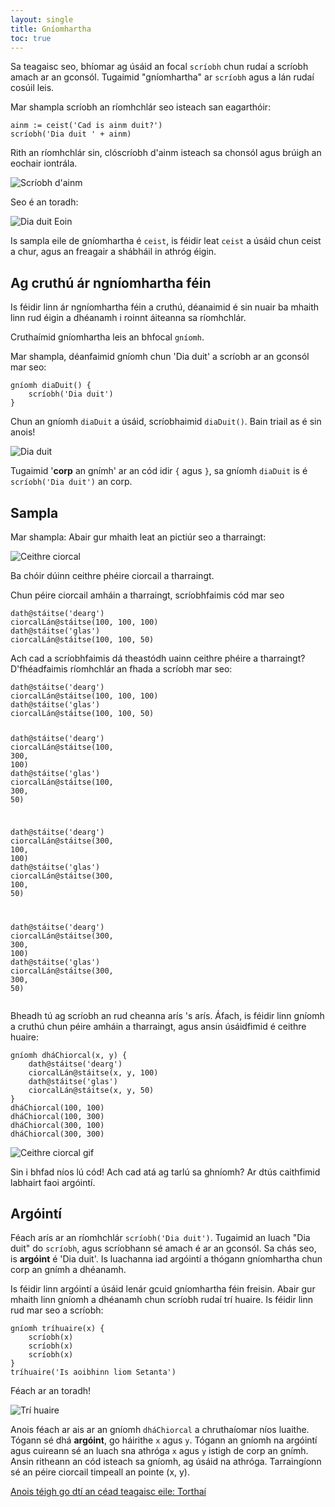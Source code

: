 ```yaml
---
layout: single
title: Gníomhartha
toc: true
---
```


Sa teagaisc seo, bhíomar ag úsáid an focal `scríobh` chun rudaí a scríobh amach ar an gconsól. Tugaimid "gníomhartha" ar `scríobh` agus a lán rudaí cosúil leis.

Mar shampla scríobh an ríomhchlár seo isteach san eagarthóir:

<div class="language-python highlighter-rouge">
<div class="highlight">
<pre class="highlight"><code><span class="n">ainm</span> := <span class="n">ceist</span>(<span class="s">&#x27;Cad is ainm duit?&#x27;</span>)
<span class="n">scríobh</span>(<span class="s">&#x27;Dia duit &#x27;</span> <span class="o">+</span> <span class="n">ainm</span>)</code></pre>
</div>
</div>

Rith an ríomhchlár sin, clóscríobh d'ainm isteach sa chonsól agus brúigh an eochair iontrála.

![Scríobh d'ainm](/assets/images/teagaisc/teagaisc07.png)

Seo é an toradh:

![Dia duit Eoin](/assets/images/teagaisc/ainm.gif)

Is sampla eile de gníomhartha é `ceist`, is féidir leat `ceist` a úsáid chun ceist a chur, agus an freagair a shábháil in athróg éigin.

## Ag cruthú ár ngníomhartha féin

Is féidir linn ár ngníomhartha féin a cruthú, déanaimid é sin nuair ba mhaith linn rud éigin a dhéanamh i roinnt áiteanna sa ríomhchlár.

Cruthaímid gníomhartha leis an bhfocal `gníomh`.

Mar shampla, déanfaimid gníomh chun 'Dia duit' a scríobh ar an gconsól mar seo:

<div class="language-python highlighter-rouge">
<div class="highlight">
<pre class="highlight"><code><span class="k">gníomh</span> <span class="n">diaDuit</span>() {
    <span class="n">scríobh</span>(<span class="s">&#x27;Dia duit&#x27;</span>)
}</code></pre>
</div>
</div>

Chun an gníomh `diaDuit` a úsáid, scríobhaimid `diaDuit()`. Bain triail as é sin anois!

![Dia duit](/assets/images/teagaisc/diaduit.gif)

Tugaimid '**corp** an gnímh' ar an cód idir `{` agus `}`, sa gníomh `diaDuit` is é `scríobh('Dia duit')` an corp.

## Sampla

Mar shampla: Abair gur mhaith leat an pictiúr seo a tharraingt:

![Ceithre ciorcal](/assets/images/teagaisc/ceithreciorcal.png)

Ba chóir dúinn ceithre phéire ciorcail a tharraingt.

Chun péire ciorcail amháin a tharraingt, scríobhfaimis cód mar seo

<div class="language-python highlighter-rouge">
<div class="highlight">
<pre class="highlight"><code><span class="n">dath</span><span class="o">@</span><span class="n">stáitse</span>(<span class="s">&#x27;dearg&#x27;</span>)
<span class="n">ciorcalLán</span><span class="o">@</span><span class="n">stáitse</span>(<span class="m">100</span><span class="p">,</span> <span class="m">100</span><span class="p">,</span> <span class="m">100</span>)
<span class="n">dath</span><span class="o">@</span><span class="n">stáitse</span>(<span class="s">&#x27;glas&#x27;</span>)
<span class="n">ciorcalLán</span><span class="o">@</span><span class="n">stáitse</span>(<span class="m">100</span><span class="p">,</span> <span class="m">100</span><span class="p">,</span> <span class="m">50</span>)</code></pre>
</div>
</div>

Ach cad a scríobhfaimis dá theastódh uainn ceithre phéire a tharraingt? D'fhéadfaimis ríomhchlár an fhada a scríobh mar seo:

<div class="language-python highlighter-rouge">
<div class="highlight">
<pre class="highlight"><code><span class="n">dath</span><span class="o">@</span><span class="n">stáitse</span>(<span class="s">&#x27;dearg&#x27;</span>)
<span class="n">ciorcalLán</span><span class="o">@</span><span class="n">stáitse</span>(<span class="m">100</span><span class="p">,</span> <span class="m">100</span><span class="p">,</span> <span class="m">100</span>)
<span class="n">dath</span><span class="o">@</span><span class="n">stáitse</span>(<span class="s">&#x27;glas&#x27;</span>)
<span class="n">ciorcalLán</span><span class="o">@</span><span class="n">stáitse</span>(<span class="m">100</span><span class="p">,</span> <span class="m">100</span><span class="p">,</span> <span class="m">50</span>)

<span class="n">dath</span><span class="o">@</span><span class="n">stáitse</span>(<span class="s">&#x27;dearg&#x27;</span>)
<span class="n">ciorcalLán</span><span class="o">@</span><span class="n">stáitse</span>(<span class="m">100</span><span class="p">,</span> <span class="m">300</span><span class="p">,</span> <span class="m">100</span>)
<span class="n">dath</span><span class="o">@</span><span class="n">stáitse</span>(<span class="s">&#x27;glas&#x27;</span>)
<span class="n">ciorcalLán</span><span class="o">@</span><span class="n">stáitse</span>(<span class="m">100</span><span class="p">,</span> <span class="m">300</span><span class="p">,</span> <span class="m">50</span>)

<span class="n">dath</span><span class="o">@</span><span class="n">stáitse</span>(<span class="s">&#x27;dearg&#x27;</span>)
<span class="n">ciorcalLán</span><span class="o">@</span><span class="n">stáitse</span>(<span class="m">300</span><span class="p">,</span> <span class="m">100</span><span class="p">,</span> <span class="m">100</span>)
<span class="n">dath</span><span class="o">@</span><span class="n">stáitse</span>(<span class="s">&#x27;glas&#x27;</span>)
<span class="n">ciorcalLán</span><span class="o">@</span><span class="n">stáitse</span>(<span class="m">300</span><span class="p">,</span> <span class="m">100</span><span class="p">,</span> <span class="m">50</span>)

<span class="n">dath</span><span class="o">@</span><span class="n">stáitse</span>(<span class="s">&#x27;dearg&#x27;</span>)
<span class="n">ciorcalLán</span><span class="o">@</span><span class="n">stáitse</span>(<span class="m">300</span><span class="p">,</span> <span class="m">300</span><span class="p">,</span> <span class="m">100</span>)
<span class="n">dath</span><span class="o">@</span><span class="n">stáitse</span>(<span class="s">&#x27;glas&#x27;</span>)
<span class="n">ciorcalLán</span><span class="o">@</span><span class="n">stáitse</span>(<span class="m">300</span><span class="p">,</span> <span class="m">300</span><span class="p">,</span> <span class="m">50</span>)</code></pre>
</div>
</div>

Bheadh tú ag scríobh an rud cheanna arís 's arís. Áfach, is féidir linn gníomh a cruthú chun péire amháin a tharraingt, agus ansin úsáidfimid é ceithre huaire:

<div class="language-python highlighter-rouge">
<div class="highlight">
<pre class="highlight"><code><span class="k">gníomh</span> <span class="n">dháChiorcal</span>(<span class="n">x</span><span class="p">,</span> <span class="n">y</span>) {
    <span class="n">dath</span><span class="o">@</span><span class="n">stáitse</span>(<span class="s">&#x27;dearg&#x27;</span>)
    <span class="n">ciorcalLán</span><span class="o">@</span><span class="n">stáitse</span>(<span class="n">x</span><span class="p">,</span> <span class="n">y</span><span class="p">,</span> <span class="m">100</span>)
    <span class="n">dath</span><span class="o">@</span><span class="n">stáitse</span>(<span class="s">&#x27;glas&#x27;</span>)
    <span class="n">ciorcalLán</span><span class="o">@</span><span class="n">stáitse</span>(<span class="n">x</span><span class="p">,</span> <span class="n">y</span><span class="p">,</span> <span class="m">50</span>)
}
<span class="n">dháChiorcal</span>(<span class="m">100</span><span class="p">,</span> <span class="m">100</span>)
<span class="n">dháChiorcal</span>(<span class="m">100</span><span class="p">,</span> <span class="m">300</span>)
<span class="n">dháChiorcal</span>(<span class="m">300</span><span class="p">,</span> <span class="m">100</span>)
<span class="n">dháChiorcal</span>(<span class="m">300</span><span class="p">,</span> <span class="m">300</span>)</code></pre>
</div>
</div>

![Ceithre ciorcal gif](/assets/images/teagaisc/ceithreciorcal.gif)

Sin i bhfad níos lú cód! Ach cad atá ag tarlú sa ghníomh? Ar dtús caithfimid labhairt faoi argóintí.

## Argóintí

Féach arís ar an ríomhchlár `scríobh('Dia duit')`. Tugaimid an luach "Dia duit" do `scríobh`, agus scríobhann sé amach é ar an gconsól. Sa chás seo, is **argóint** é 'Dia duit'. Is luachanna iad argóintí a thógann gníomhartha chun corp an gnímh a dhéanamh.

Is féidir linn argóintí a úsáid lenár gcuid gníomhartha féin freisin. Abair gur mhaith linn gníomh a dhéanamh chun scríobh rudaí trí huaire. Is féidir linn rud mar seo a scríobh:

<div class="language-python highlighter-rouge">
<div class="highlight">
<pre class="highlight"><code><span class="k">gníomh</span> <span class="n">tríhuaire</span>(<span class="n">x</span>) {
    <span class="n">scríobh</span>(<span class="n">x</span>)
    <span class="n">scríobh</span>(<span class="n">x</span>)
    <span class="n">scríobh</span>(<span class="n">x</span>)
}
<span class="n">tríhuaire</span>(<span class="s">&#x27;Is aoibhinn liom Setanta&#x27;</span>)</code></pre>
</div>
</div>

Féach ar an toradh!

![Trí huaire](/assets/images/teagaisc/trihuaire.gif)

Anois féach ar ais ar an gníomh `dháChiorcal` a chruthaíomar níos luaithe.
Tógann sé dhá **argóint**, go háirithe `x` agus `y`.
Tógann an gníomh na argóintí agus cuireann sé an luach sna athróga `x` agus `y` istigh de corp an gnímh.
Ansin ritheann an cód isteach sa gníomh, ag úsáid na athróga. Tarraingíonn sé an péire ciorcail timpeall an pointe (x, y).

[Anois téigh go dtí an céad teagaisc eile: Torthaí](/gaeilge/06-torthai)
